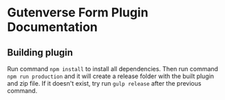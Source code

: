 # Gutenverse Form Plugin Documentation

## Building plugin
Run command `npm install` to install all dependencies.
Then run command `npm run production` and it will create a release folder with the built plugin and zip file.
If it doesn't exist, try run `gulp release` after the previous command.